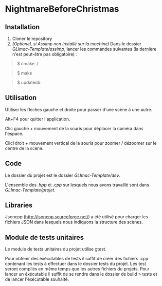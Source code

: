 # NightmareBeforeChristmas

## Installation

1. Cloner le repository
2. *(Optionel, si Assimp non installé sur la machine)* Dans le dossier *GLImac-Template/assimp*, lancer les commandes suivantes (la dernière n'est peut-être pas obligatoire) :

  > $ cmake ./
  
  > $ make

  > $ updatedb 

## Utilisation

Utiliser les fleches gauche et droite pour passer d'une scène à une autre.

Alt+F4 pour quitter l'application.

Clic gauche + mouvement de la souris pour déplacer la caméra dans l'espace.

Clicl droit + mouvement vertical de la souris pour zoomer / dézoomer sur le centre de la scène.

## Code

Le dossier du projet est le dossier *GLImac-Template/dev*.

L'ensemble des *.hpp* et *.cpp* sur lesquels nous avons travaillé sont dans *GLImac-Template/projet*.

## Libraries

Jsoncpp (http://jsoncpp.sourceforge.net/) a été utilisé pour charger les fichiers JSON dans lesquels nous indiquons la structure des scènes.

## Module de tests unitaires

Le module de tests unitaires du projet utilise gtest.

Pour obtenir des éxécutables de tests il suffit de créer des fichiers .cpp contenant les tests à effectuer dans le dossier tests du projet.
Les test seront compilés en même temps que les autres fichiers du projets.
Pour lancer un éxécutable il suffit de se rendre dans le dossier de build > tests et de lancer l'éxécutable souhaité.
